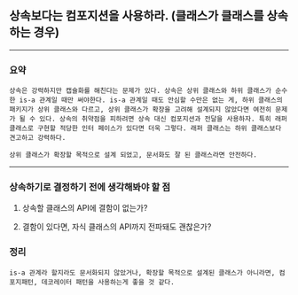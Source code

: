 ## 상속보다는 컴포지션을 사용하라. (클래스가 클래스를 상속하는 경우)

---

### 요약
`상속은 강력하지만 캡슐화를 해친다는 문제가 있다. 상속은 상위 클래스와 하위
클래스가 순수한 is-a 관계일 때만 써야한다. is-a 관계일 때도 안심할 수만은
없는 게, 하위 클래스의 패키지가 상위 클래스와 다르고, 상위 클래스가 확장을
고려해 설계되지 않았다면 여전히 문제가 될 수 있다. 상속의 취약점을 피하려면
상속 대신 컴포지션과 전달을 사용하자. 특히 래퍼클래스로 구현할 적당한 인터
페이스가 있다면 더욱 그렇다. 래퍼 클래스는 하위 클래스보다 견고하고 강력하다.` 

`상위 클래스가 확장할 목적으로 설계 되었고, 문서화도 잘 된 클래스라면 안전하다.`

---
### 상속하기로 결정하기 전에 생각해봐야 할 점

 1. 상속할 클래스의 API에 결함이 없는가?

 2. 결함이 있다면, 자식 클래스의 API까지 전파돼도 괜찮은가?


### 정리
`is-a 관계라 할지라도 문서화되지 않았거나, 확장할 목적으로 설계된 클래스가
 아니라면, 컴포지패턴, 데코레이터 패턴을 사용하는게 좋을 것 같다.`



